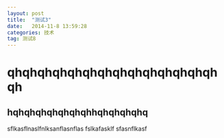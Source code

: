 ```yaml
---
layout: post
title:  "测试3"
date:   2014-11-8 13:59:28
categories: 技术
tag: 测试8
---
```

qhqhqhqhqhqhqhqhqhqhqhqhqhqhqh
==================
hqhqhqhqhqhqhqhhqhqhqhqhq
------------------
sflkasflnaslfnlksanflasnflas
fslkafasklf
sfasnflkasf